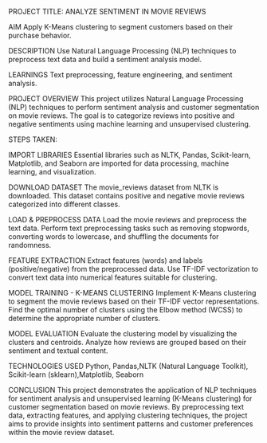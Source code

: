 PROJECT TITLE: ANALYZE SENTIMENT IN MOVIE REVIEWS

AIM
Apply K-Means clustering to segment customers based on their purchase behavior.

DESCRIPTION
Use Natural Language Processing (NLP) techniques to preprocess text data and build a sentiment analysis model.

LEARNINGS
Text preprocessing, feature engineering, and sentiment analysis.

PROJECT OVERVIEW
This project utilizes Natural Language Processing (NLP) techniques to perform sentiment analysis and customer segmentation on movie reviews. The goal is to categorize reviews into positive and negative sentiments using machine learning and unsupervised clustering.

STEPS TAKEN:

IMPORT LIBRARIES
Essential libraries such as NLTK, Pandas, Scikit-learn, Matplotlib, and Seaborn are imported for data processing, machine learning, and visualization.

DOWNLOAD DATASET
The movie_reviews dataset from NLTK is downloaded. This dataset contains positive and negative movie reviews categorized into different classes.

LOAD & PREPROCESS DATA
Load the movie reviews and preprocess the text data.
Perform text preprocessing tasks such as removing stopwords, converting words to lowercase, and shuffling the documents for randomness.

FEATURE EXTRACTION
Extract features (words) and labels (positive/negative) from the preprocessed data.
Use TF-IDF vectorization to convert text data into numerical features suitable for clustering.

MODEL TRAINING - K-MEANS CLUSTERING
Implement K-Means clustering to segment the movie reviews based on their TF-IDF vector representations.
Find the optimal number of clusters using the Elbow method (WCSS) to determine the appropriate number of clusters.

MODEL EVALUATION
Evaluate the clustering model by visualizing the clusters and centroids.
Analyze how reviews are grouped based on their sentiment and textual content.

TECHNOLOGIES USED
Python, Pandas,NLTK (Natural Language Toolkit), Scikit-learn (sklearn),Matplotlib, Seaborn

CONCLUSION
This project demonstrates the application of NLP techniques for sentiment analysis and unsupervised learning (K-Means clustering) for customer segmentation based on movie reviews. By preprocessing text data, extracting features, and applying clustering techniques, the project aims to provide insights into sentiment patterns and customer preferences within the movie review dataset.
